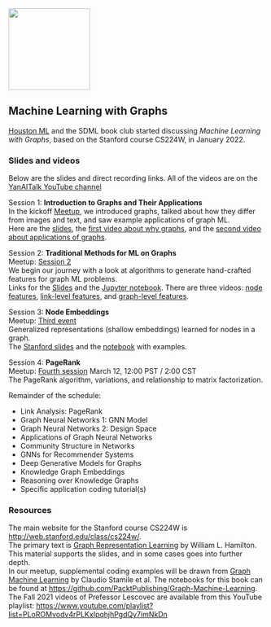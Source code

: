 <img src="https://github.com/SanDiegoMachineLearning/bookclub/blob/master/images/graph.jpg?raw=true" width="160">

## Machine Learning with Graphs

[Houston ML](https://www.meetup.com/Houston-Machine-Learning/) and the SDML book club started discussing *Machine Learning with Graphs*, 
based on the Stanford course CS224W, in January 2022. 

### Slides and videos
Below are the slides and direct recording links.  All of the videos are on the [YanAITalk YouTube channel](https://www.youtube.com/channel/UCihndsiX0k7uT3UXBdw0Mmg/videos)

Session 1:  **Introduction to Graphs and Their Applications** \
In the kickoff [Meetup](https://www.meetup.com/San-Diego-Machine-Learning/events/283431771/), 
we introduced graphs, talked about how they differ from images and text, 
and saw example applications of graph ML. \
Here are the [slides](./graph/01-intro.pdf), 
the [first video about why graphs](https://youtu.be/vQDMq8iahG0), and the [second video about applications of graphs](https://youtu.be/NDGHhUwlGpY).

Session 2:  **Traditional Methods for ML on Graphs** \
Meetup:  [Session 2](https://www.meetup.com/San-Diego-Machine-Learning/events/283621781/) \
We begin our journey with a look at algorithms to generate hand-crafted features for graph ML problems. \
Links for the [Slides](./graph/graphml-02-traditional-ml.pdf) and the [Jupyter notebook](./graph/traditional-ml.ipynb). 
There are three videos:  [node features](https://youtu.be/Jg1xZdHX9Xk), [link-level features](https://youtu.be/O1R2FVpvzMc), and [graph-level features](https://youtu.be/cVOQig51wqI).

Session 3:  **Node Embeddings** \
Meetup:  [Third event](https://www.meetup.com/San-Diego-Machine-Learning/events/283976180/) \
Generalized representations (shallow embeddings) learned for nodes in a graph. \
The [Stanford slides](http://web.stanford.edu/class/cs224w/slides/03-nodeemb.pdf) and the [notebook](./graph/node-embeddings.ipynb) with examples.

Session 4:  **PageRank** \
Meetup:  [Fourth session](https://www.meetup.com/San-Diego-Machine-Learning/events/284277972/) March 12, 12:00 PST / 2:00 CST \
The PageRank algorithm, variations, and relationship to matrix factorization.


Remainder of the schedule:
* Link Analysis: PageRank
* Graph Neural Networks 1: GNN Model
* Graph Neural Networks 2: Design Space
* Applications of Graph Neural Networks
* Community Structure in Networks
* GNNs for Recommender Systems
* Deep Generative Models for Graphs
* Knowledge Graph Embeddings
* Reasoning over Knowledge Graphs
* Specific application coding tutorial(s)


### Resources
The main website for the Stanford course CS224W is http://web.stanford.edu/class/cs224w/. \
The primary text is [Graph Representation Learning](https://www.cs.mcgill.ca/~wlh/grl_book/) by William L. Hamilton. 
This material supports the slides, and in some cases goes into further depth. \
In our meetup, supplemental coding examples will be drawn from [Graph Machine Learning](https://www.amazon.com/dp/1800204493) by Claudio Stamile et al.
The notebooks for this book can be found at https://github.com/PacktPublishing/Graph-Machine-Learning. \
The Fall 2021 videos of Prefessor Lescovec are available from this YouTube playlist:  https://www.youtube.com/playlist?list=PLoROMvodv4rPLKxIpqhjhPgdQy7imNkDn


<br>
<br>
